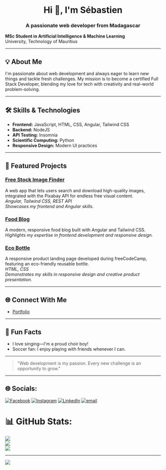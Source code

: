 <h1 align="center">Hi 👋, I'm Sébastien</h1>
<h3 align="center">A passionate web developer from Madagascar</h3>

**MSc Student in Artificial Intelligence & Machine Learning**  
University, Technology of Mauritius

---

## 💡 About Me

I'm passionate about web development and always eager to learn new things and tackle fresh challenges. My mission is to become a certified Full Stack Developer, blending my love for tech with creativity and real-world problem-solving.

---

## 🛠️ Skills & Technologies

- **Frontend:** JavaScript, HTML, CSS, Angular, Tailwind CSS
- **Backend:** NodeJS
- **API Testing:** Insomnia
- **Scientific Computing:** Python
- **Responsive Design:** Modern UI practices

---

## 🚀 Featured Projects

### [Free Stock Image Finder](https://github.com/Ainasebastien56/portfolio-Sebastien-Randriamanana)
A web app that lets users search and download high-quality images, integrated with the Pixabay API for endless free visual content.  
*Angular, Tailwind CSS, REST API*  
*Showcases my frontend and Angular skills.*

### [Food Blog](https://github.com/Ainasebastien56/landing-page)
A modern, responsive food blog built with Angular and Tailwind CSS.  
*Highlights my expertise in frontend development and responsive design.*

### [Eco Bottle](https://github.com/Ainasebastien56/technical-documentation)
A responsive product landing page developed during freeCodeCamp, featuring an eco-friendly reusable bottle.  
*HTML, CSS*  
*Demonstrates my skills in responsive design and creative product presentation.*

---

## 🌐 Connect With Me

- [Portfolio](https://portfolio-sebastien-randriamanana.vercel.app)

---

## 🎵 Fun Facts

- I love singing—I'm a proud choir boy!
- Soccer fan: I enjoy playing with friends whenever I can.

---

> "Web development is my passion. Every new challenge is an opportunity to grow."

---

## 🌐 Socials:
[![Facebook](https://img.shields.io/badge/Facebook-%231877F2.svg?logo=Facebook&logoColor=white)](https://www.facebook.com/aina.mahomie/) [![Instagram](https://img.shields.io/badge/Instagram-%23E4405F.svg?logo=Instagram&logoColor=white)](https://www.instagram.com/lovasoa_aina/) [![LinkedIn](https://img.shields.io/badge/LinkedIn-%230077B5.svg?logo=linkedin&logoColor=white)](https://www.linkedin.com/in/sebastienrandriamanana/) [![email](https://img.shields.io/badge/Email-D14836?logo=gmail&logoColor=white)](mailto:sebastienrandriamanana3@gmail.com) 



# 📊 GitHub Stats:
![](https://github-readme-stats.vercel.app/api?username=Ainasebastien56&theme=dark&hide_border=false&include_all_commits=true&count_private=true)<br/>
![](https://nirzak-streak-stats.vercel.app/?user=Ainasebastien56&theme=dark&hide_border=false)<br/>
![](https://github-readme-stats.vercel.app/api/top-langs/?username=Ainasebastien56&theme=dark&hide_border=false&include_all_commits=true&count_private=true&layout=compact)

---
[![](https://visitcount.itsvg.in/api?id=Ainasebastien56&icon=0&color=0)](https://visitcount.itsvg.in)

<!-- Proudly created with GPRM ( https://gprm.itsvg.in ) -->

